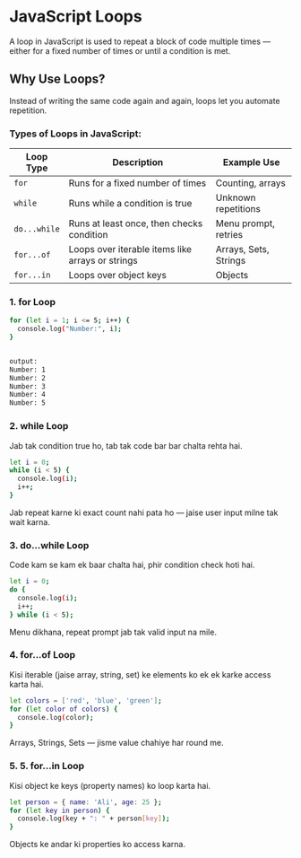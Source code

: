 

# JavaScript Loops
A loop in JavaScript is used to repeat a block of code multiple times — either for a fixed number of times or until a condition is met.

## Why Use Loops?
Instead of writing the same code again and again, loops let you automate repetition.


### Types of Loops in JavaScript:
| Loop Type    | Description                                      | Example Use           |
| ------------ | ------------------------------------------------ | --------------------- |
| `for`        | Runs for a fixed number of times                 | Counting, arrays      |
| `while`      | Runs while a condition is true                   | Unknown repetitions   |
| `do...while` | Runs at least once, then checks condition        | Menu prompt, retries  |
| `for...of`   | Loops over iterable items like arrays or strings | Arrays, Sets, Strings |
| `for...in`   | Loops over object keys                           | Objects               |


### 1. for Loop
```bash
for (let i = 1; i <= 5; i++) {
  console.log("Number:", i);
}


output:
Number: 1
Number: 2
Number: 3
Number: 4
Number: 5

```

### 2. while Loop
Jab tak condition true ho, tab tak code bar bar chalta rehta hai.
```bash
let i = 0;
while (i < 5) {
  console.log(i);
  i++;
}
```
Jab repeat karne ki exact count nahi pata ho — jaise user input milne tak wait karna.

### 3. do...while Loop
Code kam se kam ek baar chalta hai, phir condition check hoti hai.
```bash
let i = 0;
do {
  console.log(i);
  i++;
} while (i < 5);

```
Menu dikhana, repeat prompt jab tak valid input na mile.

### 4. for...of Loop
Kisi iterable (jaise array, string, set) ke elements ko ek ek karke access karta hai.
```bash
let colors = ['red', 'blue', 'green'];
for (let color of colors) {
  console.log(color);
}

```
Arrays, Strings, Sets — jisme value chahiye har round me.

### 5. 5. for...in Loop
Kisi object ke keys (property names) ko loop karta hai.
```bash
let person = { name: 'Ali', age: 25 };
for (let key in person) {
  console.log(key + ": " + person[key]);
}

```
Objects ke andar ki properties ko access karna.
